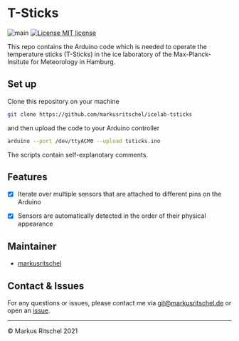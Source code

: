 # T-Sticks

![main](https://github.com/markusritschel/icelab-tsticks/actions/workflows/main.yml/badge.svg)
[![License MIT license](https://img.shields.io/github/license/icelab-markusritschel/tsticks)](./LICENSE)

This repo contains the Arduino code which is needed to operate the temperature sticks (T-Sticks) in the ice laboratory of the Max-Planck-Insitute for Meteorology in Hamburg.

## Set up
Clone this repository on your machine
```bash
git clone https://github.com/markusritschel/icelab-tsticks
```
and then upload the code to your Arduino controller
```bash
arduino --port /dev/ttyACM0 --upload tsticks.ino
```

The scripts contain self-explanotary comments.


## Features
- [x] Iterate over multiple sensors that are attached to different pins on the Arduino
- [x] Sensors are automatically detected in the order of their physical appearance


## Maintainer
- [markusritschel](https://github.com/markusritschel)

## Contact & Issues
For any questions or issues, please contact me via git@markusritschel.de or open an [issue](https://github.com/markusritschel/icelab-tsticks/issues).


---
&copy; Markus Ritschel 2021
